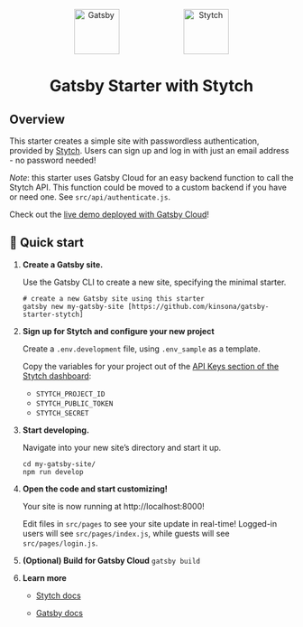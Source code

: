 <p align="center" style="display:flex; justify-content:space-evenly">
  <a href="https://www.gatsbyjs.com/?utm_source=starter&utm_medium=readme&utm_campaign=minimal-starter">
    <img alt="Gatsby" src="https://www.gatsbyjs.com/Gatsby-Monogram.svg" height="80" />
  </a>
  <a href="https://www.stytch.com">
    <img alt="Stytch" src="src/images/Stytch wordmark - charcoal.svg" height="80" />
  </a>
</p>
<h1 align="center">
  Gatsby Starter with Stytch
</h1>

## Overview

This starter creates a simple site with passwordless authentication, provided by [Stytch](https://stytch.com/).  Users can sign up and log in with just an email address - no password needed! 

*Note*: this starter uses Gatsby Cloud for an easy backend function to call the Stytch API. This function could be moved to a custom backend if you have or need one.  See `src/api/authenticate.js`.

Check out the [live demo deployed with Gatsby Cloud](https://gatsbystarterstytchmain.gatsbyjs.io/)!

## 🚀 Quick start

1.  **Create a Gatsby site.**

    Use the Gatsby CLI to create a new site, specifying the minimal starter.

    ```shell
    # create a new Gatsby site using this starter
    gatsby new my-gatsby-site [https://github.com/kinsona/gatsby-starter-stytch]
    ```

2.  **Sign up for Stytch and configure your new project**

    Create a `.env.development` file, using `.env_sample` as a template.

    Copy the variables for your project out of the [API Keys section of the Stytch dashboard](https://stytch.com/dashboard/api-keys):

      - `STYTCH_PROJECT_ID`
      - `STYTCH_PUBLIC_TOKEN`
      - `STYTCH_SECRET`

3.  **Start developing.**

    Navigate into your new site’s directory and start it up.

    ```shell
    cd my-gatsby-site/
    npm run develop
    ```

4.  **Open the code and start customizing!**

    Your site is now running at http://localhost:8000!

    Edit files in `src/pages` to see your site update in real-time! Logged-in users will see `src/pages/index.js`, while guests will see `src/pages/login.js`.

5.  **(Optional) Build for Gatsby Cloud**
    `gatsby build`


6.  **Learn more**

    - [Stytch docs](https://stytch.com/docs/home)

    - [Gatsby docs](https://www.gatsbyjs.com/docs)
